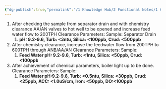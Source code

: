 ```yaml
---
{"dg-publish":true,"permalink":"/1 Knowledge Hub/2 Functional Notes/1 Career Notes/3 TSTPS Kaniha Technical Notes/C Reports, LMIs, Checklists/Lightup/Chemistry Parameters/","noteIcon":""}
---
```


1. After checking the sample from separator drain and with chemistry clearance AA/AN valves to hot well to be opened and increase feed water flow to 200TPH Clearance Parameters: Sample: Separator Drain 
	1. **pH: 9.2-9.6, Turb: <3ntu, Silica: <100ppb, Crud: <500ppb** 
2. After chemistry clearance, increase the feedwater flow from 200TPH to 600TPH through ANB/AA/AN Clearance Parameters: Sample:
	1. **Feed Water pH: 9.2-9.6, Turb: <1ntu, Silica: <50ppb, Crud: <100ppb** 
3. After achievement of chemical parameters, boiler light up to be done. Clearance Parameters: Sample: 
	1. **Feed Water pH:9.2-9.6, Turb: <0.5ntu, Silica: <30ppb, Crud: <25ppb, ACC: <1.0uS/cm, Iron: <50ppb, DO:<100ppb** 